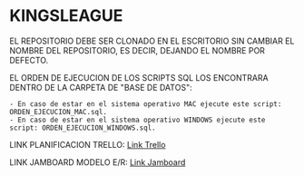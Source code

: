 # KINGSLEAGUE

EL REPOSITORIO DEBE SER CLONADO EN EL ESCRITORIO SIN CAMBIAR EL NOMBRE DEL REPOSITORIO, ES DECIR, DEJANDO EL NOMBRE POR DEFECTO.

EL ORDEN DE EJECUCION DE LOS SCRIPTS SQL LOS ENCONTRARA DENTRO DE LA CARPETA DE "BASE DE DATOS":

	- En caso de estar en el sistema operativo MAC ejecute este script: ORDEN_EJECUCION_MAC.sql.
	- En caso de estar en el sistema operativo WINDOWS ejecute este script: ORDEN_EJECUCION_WINDOWS.sql.


LINK PLANIFICACION TRELLO:
[Link Trello](https://trello.com/b/IUDe69zP/organizacion) 

LINK JAMBOARD MODELO E/R:
[Link Jamboard](https://jamboard.google.com/d/19a828RxtKmpTesiy9fJ6wJTWpF5zJdBMEXGnhBZRZ4s/edit?usp=sharing)